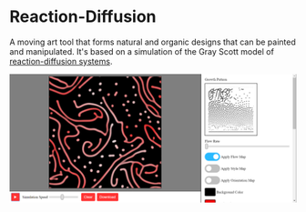 Reaction-Diffusion
==================

A moving art tool that forms natural and organic designs that can be painted and manipulated. It's based on a simulation of the Gray Scott model of [reaction-diffusion systems](https://www.karlsims.com/rd.html).

![the main interface](https://raw.githubusercontent.com/Vavassor/Reaction-Diffusion/master/assets/Reaction-Diffusion.png?raw=true)